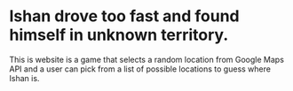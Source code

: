 # Ishan drove too fast and found himself in unknown territory.

This is website is a game that selects a random location from Google Maps API and a user can pick from a list of possible locations to guess where Ishan is.

